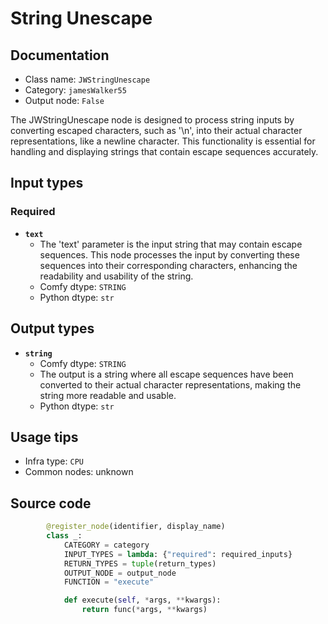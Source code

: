 # String Unescape
## Documentation
- Class name: `JWStringUnescape`
- Category: `jamesWalker55`
- Output node: `False`

The JWStringUnescape node is designed to process string inputs by converting escaped characters, such as '\n', into their actual character representations, like a newline character. This functionality is essential for handling and displaying strings that contain escape sequences accurately.
## Input types
### Required
- **`text`**
    - The 'text' parameter is the input string that may contain escape sequences. This node processes the input by converting these sequences into their corresponding characters, enhancing the readability and usability of the string.
    - Comfy dtype: `STRING`
    - Python dtype: `str`
## Output types
- **`string`**
    - Comfy dtype: `STRING`
    - The output is a string where all escape sequences have been converted to their actual character representations, making the string more readable and usable.
    - Python dtype: `str`
## Usage tips
- Infra type: `CPU`
- Common nodes: unknown


## Source code
```python
        @register_node(identifier, display_name)
        class _:
            CATEGORY = category
            INPUT_TYPES = lambda: {"required": required_inputs}
            RETURN_TYPES = tuple(return_types)
            OUTPUT_NODE = output_node
            FUNCTION = "execute"

            def execute(self, *args, **kwargs):
                return func(*args, **kwargs)

```
